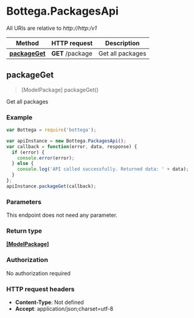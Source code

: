 # Bottega.PackagesApi

All URIs are relative to *http://http:/v1*

Method | HTTP request | Description
------------- | ------------- | -------------
[**packageGet**](PackagesApi.md#packageGet) | **GET** /package | Get all packages



## packageGet

> [ModelPackage] packageGet()

Get all packages

### Example

```javascript
var Bottega = require('bottega');

var apiInstance = new Bottega.PackagesApi();
var callback = function(error, data, response) {
  if (error) {
    console.error(error);
  } else {
    console.log('API called successfully. Returned data: ' + data);
  }
};
apiInstance.packageGet(callback);
```

### Parameters

This endpoint does not need any parameter.

### Return type

[**[ModelPackage]**](ModelPackage.md)

### Authorization

No authorization required

### HTTP request headers

- **Content-Type**: Not defined
- **Accept**: application/json;charset=utf-8

